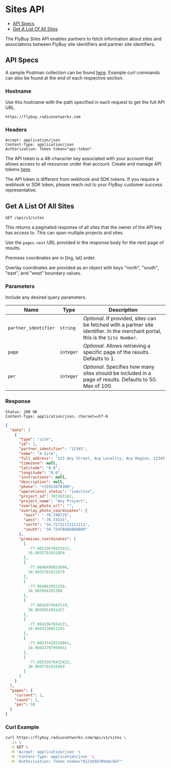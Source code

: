 # Sites API

- [API Specs](#api-specs)
- [Get A List Of All Sites](#get-a-list-of-all-sites)

The FlyBuy Sites API enables partners to fetch information about sites and associations between FlyBuy site identifiers and partner site identifiers.

## <span id="api-specs">API Specs</span>

A sample Postman collection can be found [here](https://www.getpostman.com/collections/3684da81f53275af8c22).
Example curl commands can also be found at the end of each respective section.

### Hostname

Use this hostname with the path specified in each request to get the full API URL.

```http
https://flybuy.radiusnetworks.com
```

### Headers

```http
Accept: application/json
Content-Type: application/json
Authorization: Token token="api-token"
```

The API token is a 48-character key associated with your account that allows access to all resources under that account.
Create and manage API tokens [here](https://account.radiusnetworks.com/personal_tokens).

The API token is different from webhook and SDK tokens. If you require a webhook or SDK token, please reach out to your FlyBuy customer success representative.


## <span id="get-a-list-of-all-sites">Get A List Of All Sites</span>

```http
GET /api/v1/sites
```

This returns a paginated response of all sites that the owner of the API key has access to.
This can span multiple projects and sites.

Use the `pages.next` URL provided in the response body for the next page of results.

Premises coordinates are in [lng, lat] order.

Overlay coordinates are provided as an object with keys "north", "south", "east", and "west" boundary values.

### <span id="get-a-list-of-all-sites-parameters">Parameters</span>

Include any desired query parameters.

| **Name** | **Type** | **Description** |
| -------- | -------- | --------------- |
| `partner_identifier` | `string` | _Optional_. If provided, sites can be fetched with a partner site identifier. In the merchant portal, this is the `Site Number`. |
| `page` | `integer` | _Optional_. Allows retrieving a specific page of the results. Defaults to 1. |
| `per` | `integer` | _Optional_. Specifies how many sites should be included in a page of results. Defaults to 50. Max of 100. |

### <span id="get-a-list-of-all-sites-response">Response</span>

```http
Status: 200 OK
Content-Type: application/json; charset=utf-8
```
```json
{
  "data": [
    {
      "type": "site",
      "id": 1,
      "partner_identifier": "12345",
      "name": "A Site",
      "full_address": "123 Any Street, Any Locality, Any Region, 12345",
      "timezone": null,
      "latitude": "0.0",
      "longitude": "0.0",
      "instructions": null,
      "description": null,
      "phone": "+15553678309",
      "operational_status": "inactive",
      "project_id": 593363182,
      "project_name": "Any Project",
      "overlay_photo_url": "",
      "overlay_photo_coordinates": {
        "east": "-76.740725",
        "west": "-76.74315",
        "north": "34.72731111111111",
        "south": "34.72478888888889"
      },
      "premises_coordinates": [
        [
          -77.06533670425422,
          38.9035702931859
        ],
        [
          -77.0648498833098,
          38.9035702931879
        ],
        [
          -77.064861953259,
          38.903904261304
        ],
        [
          -77.0642074942519,
          38.9039053042427
        ],
        [
          -77.0641967654221,
          38.9043238051293
        ],
        [
          -77.06537425518061,
          38.90432797969651
        ],
        [
          -77.06533670425422,
          38.9035702931859
        ]
      ]
    }
  ],
  "pages": {
    "current": 1,
    "count": 1,
    "per": 50
  }
}
```

### <span id="get-a-list-of-all-sites-curl-example">Curl Example</span>

```sh
curl https://flybuy.radiusnetworks.com/api/v1/sites \
  -is \
  -X GET \
  -H 'Accept: application/json' \
  -H 'Content-Type: application/json' \
  -H 'Authorization: Token token="0123456789abcdef"'
```
